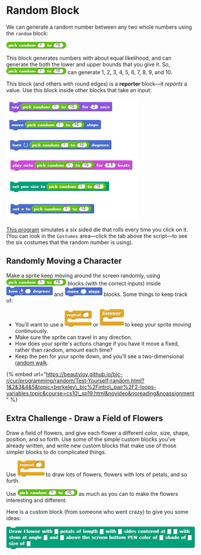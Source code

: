 # Random Block

We can generate a random number between any two whole numbers using the `random` block:

![](../.gitbook/assets/image%20%28143%29.png)

This block generates numbers with about equal likelihood, and can generate the both the lower and upper bounds that you give it. So, ![](../.gitbook/assets/image%20%28143%29.png) can generate 1, 2, 3, 4, 5, 6, 7, 8, 9, and 10.

This block \(and others with round edges\) is a **reporter** block—it _reports_ a value. Use this block inside other blocks that take an input:

![](../.gitbook/assets/image%20%2839%29.png)

[This program](http://snap.berkeley.edu/snapsource/snap.html#open:https://beautyjoy.github.io/bjc-r/prog/random/six-sided-die.xml) simulates a six sided die that rolls every time you click on it. \(You can look in the `Costumes` area—click the tab above the script—to see the six costumes that the random number is using\).

## Randomly Moving a Character

Make a sprite keep moving around the screen randomly, using ![](../.gitbook/assets/image%20%28143%29.png) blocks \(with the correct inputs\) inside ![](../.gitbook/assets/image%20%28204%29.png) and ![](../.gitbook/assets/image%20%28205%29.png) blocks. Some things to keep track of:

* You'll want to use a ![](../.gitbook/assets/image%20%2834%29.png) or ![](../.gitbook/assets/image%20%28200%29.png) to keep your sprite moving continuously.
* Make sure the sprite can travel in any direction.
* How does your sprite's actions change if you have it move a fixed, rather than random, amount each time?
* Keep the pen for your sprite down, and you'll see a two-dimensional [random walk](http://en.wikipedia.org/wiki/Random_walk).

{% embed url="https://beautyjoy.github.io/bjc-r/cur/programming/random/Test-Yourself-random.html?1&2&3&4&5&topic=berkeley\_bjc%2Fintro\_pair%2F2-loops-variables.topic&course=cs10\_sp19.html&novideo&noreading&noassignment" %}

## Extra Challenge - Draw a Field of Flowers

Draw a field of flowers, and give each flower a different color, size, shape, position, and so forth. Use some of the simple custom blocks you've already written, and write new custom blocks that make use of those simpler blocks to do complicated things.  
  
Use ![](../.gitbook/assets/image%20%2834%29.png) to draw lots of flowers, flowers with lots of petals, and so forth.  
  
Use ![](../.gitbook/assets/image%20%28143%29.png) as much as you can to make the flowers interesting and different.

Here is a custom block \(from someone who went crazy\) to give you some ideas:

![](../.gitbook/assets/image%20%2896%29.png)


